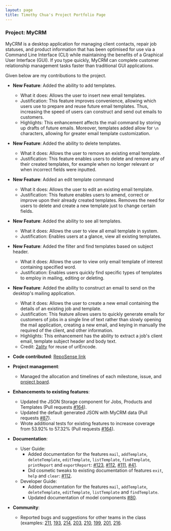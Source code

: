 ```yaml
---
layout: page
title: Timothy Chua's Project Portfolio Page
---
```


### Project: MyCRM

MyCRM is a desktop application for managing client contacts, repair job statuses, and product information that has 
been optimised for use via a Command Line Interface (CLI) while maintaining the benefits of a Graphical User 
Interface (GUI). If you type quickly, MyCRM can complete customer relationship management tasks faster than 
traditional GUI applications.  

Given below are my contributions to the project.

* **New Feature**: Added the ability to add templates.
    * What it does: Allows the user to insert new email templates.
    * Justification: This feature improves convenience, allowing which users use to prepare and reuse future email 
      templates. Thus, increasing the speed of users can construct and send out emails to customers.
    * Highlights: This enhancement affects the mail command by storing up drafts of future emails. Moreover, 
      templates added allow for `\n` characters, allowing for greater email template customization.

* **New Feature**: Added the ability to delete templates.
  * What it does: Allows the user to remove an existing email template.
  * Justification: This feature enables users to delete and remove any of their created templates, for example when 
    no longer relevant or when incorrect fields were inputted.
  
* **New Feature**: Added an edit template command
  * What it does: Allows the user to edit an existing email template.
  * Justification: This feature enables users to amend, correct or improve upon their already created templates. 
    Removes the need for users to delete and create a new template just to change certain fields.

* **New Feature**: Added the ability to see all templates.
  * What it does: Allows the user to view all email template in system.
  * Justification: Enables users at a glance, view all existing templates.

* **New Feature**: Added the filter and find templates based on subject header.
  * What it does: Allows the user to view only email template of interest containing specified word.
  * Justification: Enables users quickly find specific types of templates to employ in mailing, editing or deleting.

* **New Feature**: Added the ability to construct an email to send on the desktop's mailing application.
  * What it does: Allows the user to create a new email containing the details of an existing job and template.
  * Justification: This feature allows users to quickly generate emails for customers of jobs in a single line of 
    text rather than slowly opening the mail application, creating a new email, and keying in manually the required 
    of the client, and other information.
  * Highlights: This enhancement has the ability to extract a job's client email, template subject header and body text.
  * Credit: [2ality](https://2ality.com/2010/12/simple-way-of-sending-emails-in-java.html) for reuse of urlEncode.
  
* **Code contributed**: [RepoSense link](https://nus-cs2103-ay2122s1.github.io/tp-dashboard/?search=ooawagaeri&sort=groupTitle&sortWithin=title&timeframe=commit&mergegroup=&groupSelect=groupByRepos&breakdown=true&checkedFileTypes=docs~functional-code~test-code~other&since=2021-09-17&tabOpen=true&tabType=zoom&tabAuthor=ooawagaeri&tabRepo=AY2122S1-CS2103-T14-3%2Ftp%5Bmaster%5D&authorshipIsMergeGroup=false&authorshipFileTypes=docs~functional-code~test-code&authorshipIsBinaryFileTypeChecked=false&zA=ooawagaeri&zR=AY2122S1-CS2103-T14-3%2Ftp%5Bmaster%5D&zACS=220.43386537126995&zS=2021-09-17&zFS=&zU=2021-11-04&zMG=false&zFTF=commit&zFGS=groupByRepos&zFR=false&until=2021-11-04)

* **Project management**:
    * Managed the allocation and timelines of each milestone, issue, and 
      [project board](https://github.com/AY2122S1-CS2103-T14-3/tp/projects/1).

* **Enhancements to existing features**:
    * Updated the JSON Storage component for Jobs, Products and Templates (Pull requests
      [#164](https://github.com/AY2122S1-CS2103-T14-3/tp/pull/164)).
    * Updated the default generated JSON with MyCRM data (Pull requests
      [#87](https://github.com/AY2122S1-CS2103-T14-3/tp/pull/87)).
    * Wrote additional tests for existing features to increase coverage from 53.92% to 57.32% (Pull requests
      [#164](https://github.com/AY2122S1-CS2103-T14-3/tp/pull/164)).

* **Documentation**:
    * User Guide:
        * Added documentation for the features `mail`, `addTemplate`, `deleteTemplate`, `editTemplate`, 
          `listTemplate`, `findTemplate`, `printReport` and `exportReport`:
          [#123](https://github.com/AY2122S1-CS2103-T14-3/tp/pull/123),
          [#112](https://github.com/AY2122S1-CS2103-T14-3/tp/pull/112),
          [#111](https://github.com/AY2122S1-CS2103-T14-3/tp/pull/111),
          [#41](https://github.com/AY2122S1-CS2103-T14-3/tp/pull/41).
        * Did cosmetic tweaks to existing documentation of features `exit`, `help` and `clear`:
          [#112](https://github.com/AY2122S1-CS2103-T14-3/tp/pull/112).
    * Developer Guide:
        * Added documentation for the features `mail`, `addTemplate`, `deleteTemplate`, `editTemplate`,
          `listTemplate` and `findTemplate`.
        * Updated documentation of model components [#80](https://github.com/AY2122S1-CS2103-T14-3/tp/pull/80).

* **Community**:
    * Reported bugs and suggestions for other teams in the class (examples:
      [211](https://github.com/AY2122S1-CS2103-W14-1/tp/issues/211), [193](https://github.com/AY2122S1-CS2103-W14-1/tp/issues/193),
      [214](https://github.com/AY2122S1-CS2103-W14-1/tp/issues/214), [203](https://github.com/AY2122S1-CS2103-W14-1/tp/issues/203),
      [210](https://github.com/AY2122S1-CS2103-W14-1/tp/issues/210), [199](https://github.com/AY2122S1-CS2103-W14-1/tp/issues/199),
      [201](https://github.com/AY2122S1-CS2103-W14-1/tp/issues/201), [216](https://github.com/AY2122S1-CS2103-W14-1/tp/issues/216).
